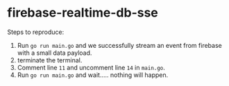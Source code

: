 # firebase-realtime-db-sse

Steps to reproduce:

1. Run `go run main.go` and we successfully stream an event from firebase with a small data payload.
2. terminate the terminal.
3. Comment line `11` and uncomment line `14` in `main.go`.
4. Run `go run main.go` and wait..... nothing will happen.